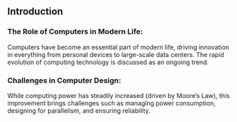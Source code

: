 ## Introduction

### The Role of Computers in Modern Life:
Computers have become an essential part of modern life, driving innovation in everything from personal devices to large-scale data centers. The rapid evolution of computing technology is discussed as an ongoing trend.

### Challenges in Computer Design:
While computing power has steadily increased (driven by Moore’s Law), this improvement brings challenges such as managing power consumption, designing for parallelism, and ensuring reliability.


